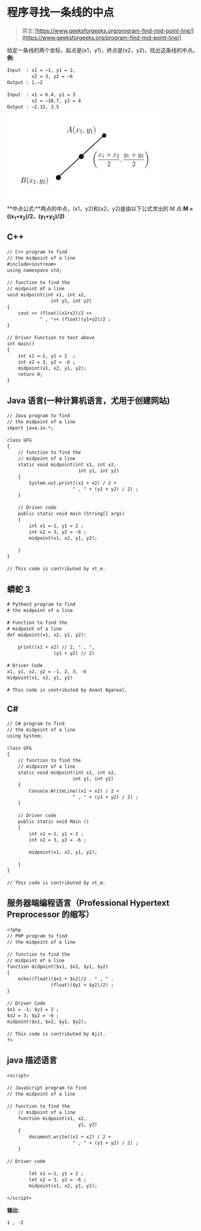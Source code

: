 # 程序寻找一条线的中点

> 原文:[https://www.geeksforgeeks.org/program-find-mid-point-line/](https://www.geeksforgeeks.org/program-find-mid-point-line/)

给定一条线的两个坐标，起点是(x1，y1)，终点是(x2，y2)，找出这条线的中点。
**例:**

```
Input  : x1 = –1, y1 = 2, 
         x2 = 3, y2 = –6
Output : 1,–2

Input  : x1 = 6.4, y1 = 3 
         x2 = –10.7, y2 = 4
Output : –2.15, 3.5
```

![](img/f30a05bd6930544382347527b124b37d.png)

**中点公式:**两点的中点，(x1，y2)和(x2，y2)是由以下公式求出的 M 点:**M =((x<sub>1</sub>+x<sub>2</sub>)/2、(y<sub>1</sub>+y<sub>2</sub>)/2)**

## C++

```
// C++ program to find
// the midpoint of a line
#include<iostream>
using namespace std;

// function to find the
// midpoint of a line
void midpoint(int x1, int x2,
                int y1, int y2)
{
    cout << (float)(x1+x2)/2 <<
            " , "<< (float)(y1+y2)/2 ;
}

// Driver Function to test above
int main()
{
    int x1 =-1, y1 = 2  ;
    int x2 = 3, y2 = -6 ;   
    midpoint(x1, x2, y1, y2);   
    return 0;
}
```

## Java 语言(一种计算机语言，尤用于创建网站)

```
// Java program to find
// the midpoint of a line
import java.io.*;

class GFG
{
    // function to find the
    // midpoint of a line
    static void midpoint(int x1, int x2,
                          int y1, int y2)
    {
        System.out.print((x1 + x2) / 2 +
                        " , " + (y1 + y2) / 2) ;
    }

    // Driver code
    public static void main (String[] args)
    {
        int x1 =-1, y1 = 2 ;
        int x2 = 3, y2 = -6 ;
        midpoint(x1, x2, y1, y2);

    }
}

// This code is contributed by vt_m.
```

## 蟒蛇 3

```
# Python3 program to find
# the midpoint of a line

# Function to find the
# midpoint of a line
def midpoint(x1, x2, y1, y2):

    print((x1 + x2) // 2, " , ",
                 (y1 + y2) // 2)

# Driver Code
x1, y1, x2, y2 = -1, 2, 3, -6
midpoint(x1, x2, y1, y2)

# This code is contributed by Anant Agarwal.
```

## C#

```
// C# program to find
// the midpoint of a line
using System;

class GFG
{
    // function to find the
    // midpoint of a line
    static void midpoint(int x1, int x2,
                        int y1, int y2)
    {
        Console.WriteLine((x1 + x2) / 2 +
                        " , " + (y1 + y2) / 2) ;
    }

    // Driver code
    public static void Main ()
    {
        int x1 =-1, y1 = 2 ;
        int x2 = 3, y2 = -6 ;

        midpoint(x1, x2, y1, y2);

    }
}

// This code is contributed by vt_m.
```

## 服务器端编程语言（Professional Hypertext Preprocessor 的缩写）

```
<?php
// PHP program to find
// the midpoint of a line

// function to find the
// midpoint of a line
function midpoint($x1, $x2, $y1, $y2)
{
    echo((float)($x1 + $x2)/2 . " , " .
                (float)($y1 + $y2)/2) ;
}

// Driver Code
$x1 = -1; $y1 = 2 ;
$x2 = 3; $y2 = -6 ;    
midpoint($x1, $x2, $y1, $y2);

// This code is contributed by Ajit.
?>
```

## java 描述语言

```
<script>

// JavaScript program to find
// the midpoint of a line

// function to find the
    // midpoint of a line
    function midpoint(x1, x2,
                          y1, y2)
    {
        document.write((x1 + x2) / 2 +
                        " , " + (y1 + y2) / 2) ;
    }

// Driver code

        let x1 =-1, y1 = 2 ;
        let x2 = 3, y2 = -6 ;
        midpoint(x1, x2, y1, y2);

</script>
```

**输出:**

```
1 , -2
```
